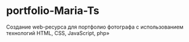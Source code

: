 # portfolio-Maria-Ts
Создание web-ресурса для портфолио фотографа с использованием технологий HTML, CSS, JavaScript, php»
